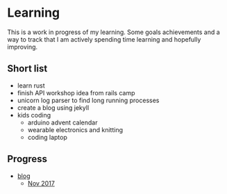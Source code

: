 # Learning

This is a work in progress of my learning. Some goals achievements and a way to
track that I am actively spending time learning and hopefully improving.

## Short list
  - learn rust
  - finish API workshop idea from rails camp
  - unicorn log parser to find long running processes
  - create a blog using jekyll
  - kids coding
    - arduino advent calendar
    - wearable electronics and knitting
    - coding laptop

## Progress

  * [blog](blog)
    * [Nov 2017](blog/201711_progress.md)

